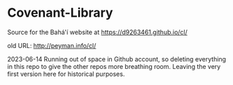 # Covenant-Library
Source for the Bahá'í website at https://d9263461.github.io/cl/

old URL: http://peyman.info/cl/

2023-06-14  Running out of space in Github account, so deleting everything in this repo to give the other repos more breathing room.  Leaving the very first version here for historical purposes.
